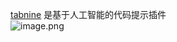 [tabnine](https://marketplace.visualstudio.com/items?itemName=TabNine.tabnine-vscode) 是基于人工智能的代码提示插件<br />![image.png](https://cdn.nlark.com/yuque/0/2020/png/2213540/1607568432300-67427189-133a-4d2f-8966-206b7822dd49.png#averageHue=%23262423&height=156&id=v8Yw5&originHeight=156&originWidth=1418&originalType=binary&ratio=1&rotation=0&showTitle=false&size=42197&status=done&style=none&title=&width=1418)


